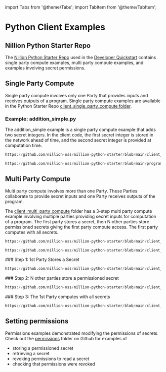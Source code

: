 import Tabs from '@theme/Tabs';
import TabItem from '@theme/TabItem';

# Python Client Examples

## Nillion Python Starter Repo

The [Nillion Python Starter Repo](https://github.com/nillion-oss/nillion-python-starter) used in the [Developer Quickstart](quickstart) contains single party compute examples, multi party compute examples, and examples involving secret permissions.

## Single Party Compute

Single party compute involves only one Party that provides inputs and receives outputs of a program. Single party compute examples are available in the Python Starter Repo [client_single_party_compute folder](https://github.com/nillion-oss/nillion-python-starter/client_single_party_compute).

### Example: addition_simple.py

The addition_simple example is a single party compute example that adds two secret integers. In the client code, the first secret integer is stored in the network ahead of time, and the second secret integer is provided at computation time.

<Tabs>
  <TabItem value="client" label="Client code" default>

```python reference showGithubLink
https://github.com/nillion-oss/nillion-python-starter/blob/main/client_single_party_compute/addition_simple.py#L14-L100
```

  </TabItem>
  <TabItem value="readme" label="Nada program" default>

```python reference showGithubLink
https://github.com/nillion-oss/nillion-python-starter/blob/main/programs/addition_simple.py

```

  </TabItem>
</Tabs>

## Multi Party Compute

Multi party compute involves more than one Party. These Parties collaborate to provide secret inputs and one Party receives outputs of the program.

The [client_multi_party_compute](https://github.com/nillion-oss/nillion-python-starter/blob/main/client_multi_party_compute) folder has a 3-step multi party compute example involving multiple parties providing secret inputs for computation of a program. The first party stores a secret, then N other parties store permissioned secrets giving the first party compute access. The first party computes with all secrets.

<Tabs>
  <TabItem value="readme" label="README" default>

```python reference showGithubLink
https://github.com/nillion-oss/nillion-python-starter/blob/main/client_multi_party_compute/README.md

```

  </TabItem>
  <TabItem value="config" label="Config file" default>

```python reference showGithubLink
https://github.com/nillion-oss/nillion-python-starter/blob/main/client_multi_party_compute/config.py
```

  </TabItem>
  <TabItem value="apple" label="Step 1" default>
    ### Step 1: 1st Party Stores a Secret

```python reference showGithubLink
https://github.com/nillion-oss/nillion-python-starter/blob/main/client_multi_party_compute/01_store_secret_party1.py#L19-L100
```

  </TabItem>
  <TabItem value="orange" label="Step 2">
    ### Step 2: N other parties store a permissioned secret

```python reference showGithubLink
https://github.com/nillion-oss/nillion-python-starter/blob/main/client_multi_party_compute/02_store_secret_party_n.py#L36-L108
```

  </TabItem>
  <TabItem value="banana" label="Step 3">
    ### Step 3: The 1st Party computes with all secrets

```python reference showGithubLink
https://github.com/nillion-oss/nillion-python-starter/blob/main/client_multi_party_compute/03_multi_party_compute.py#L43-L100
```

  </TabItem>
</Tabs>

## Setting permissions

Permissions examples demonstrated modifying the permissions of secrets. Check out the [permissions](https://github.com/nillion-oss/nillion-python-starter/blob/main/permissions) folder on Github for examples of

- storing a permissioned secret
- retrieving a secret
- revoking permissions to read a secret
- checking that permissions were revoked
